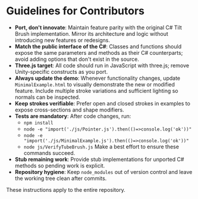 # Guidelines for Contributors

 - **Port, don't innovate**: Maintain feature parity with the original C# Tilt Brush implementation. Mirror its architecture and logic without introducing new features or redesigns.
 - **Match the public interface of the C#**: Classes and functions should expose the same parameters and methods as their C# counterparts; avoid adding options that don't exist in the source.
 - **Three.js target**: All code should run in JavaScript with three.js; remove Unity-specific constructs as you port.
- **Always update the demo**: Whenever functionality changes, update `MinimalExample.html` to visually demonstrate the new or modified feature. Include multiple stroke variations and sufficient lighting so normals can be inspected.
- **Keep strokes verifiable**: Prefer open and closed strokes in examples to expose cross-sections and shape modifiers.
- **Tests are mandatory**: After code changes, run:
  - `npm install`
  - `node -e "import('./js/Pointer.js').then(()=>console.log('ok'))"`
  - `node -e "import('./js/MinimalExample.js').then(()=>console.log('ok'))"`
  - `node js/VerifyTubeBrush.js`
  Make a best effort to ensure these commands succeed.
- **Stub remaining work**: Provide stub implementations for unported C# methods so pending work is explicit.
- **Repository hygiene**: Keep `node_modules` out of version control and leave the working tree clean after commits.

These instructions apply to the entire repository.
